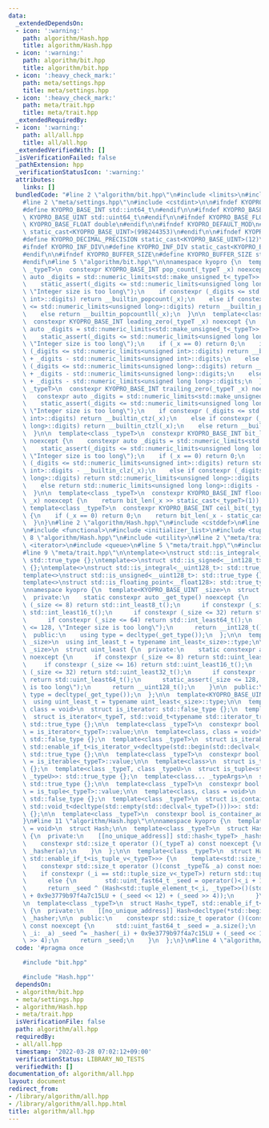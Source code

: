 ```yaml
---
data:
  _extendedDependsOn:
  - icon: ':warning:'
    path: algorithm/Hash.hpp
    title: algorithm/Hash.hpp
  - icon: ':warning:'
    path: algorithm/bit.hpp
    title: algorithm/bit.hpp
  - icon: ':heavy_check_mark:'
    path: meta/settings.hpp
    title: meta/settings.hpp
  - icon: ':heavy_check_mark:'
    path: meta/trait.hpp
    title: meta/trait.hpp
  _extendedRequiredBy:
  - icon: ':warning:'
    path: all/all.hpp
    title: all/all.hpp
  _extendedVerifiedWith: []
  _isVerificationFailed: false
  _pathExtension: hpp
  _verificationStatusIcon: ':warning:'
  attributes:
    links: []
  bundledCode: "#line 2 \"algorithm/bit.hpp\"\n#include <limits>\n#include <type_traits>\n\
    #line 2 \"meta/settings.hpp\"\n#include <cstdint>\n\n#ifndef KYOPRO_BASE_INT\n\
    #define KYOPRO_BASE_INT std::int64_t\n#endif\n\n#ifndef KYOPRO_BASE_UINT\n#define\
    \ KYOPRO_BASE_UINT std::uint64_t\n#endif\n\n#ifndef KYOPRO_BASE_FLOAT\n#define\
    \ KYOPRO_BASE_FLOAT double\n#endif\n\n#ifndef KYOPRO_DEFAULT_MOD\n#define KYOPRO_DEFAULT_MOD\
    \ static_cast<KYOPRO_BASE_UINT>(998244353)\n#endif\n\n#ifndef KYOPRO_DECIMAL_PRECISION\n\
    #define KYOPRO_DECIMAL_PRECISION static_cast<KYOPRO_BASE_UINT>(12)\n#endif\n\n\
    #ifndef KYOPRO_INF_DIV\n#define KYOPRO_INF_DIV static_cast<KYOPRO_BASE_UINT>(3)\n\
    #endif\n\n#ifndef KYOPRO_BUFFER_SIZE\n#define KYOPRO_BUFFER_SIZE static_cast<KYOPRO_BASE_UINT>(2048)\n\
    #endif\n#line 5 \"algorithm/bit.hpp\"\n\nnamespace kyopro {\n  template<class\
    \ _typeT>\n  constexpr KYOPRO_BASE_INT pop_count(_typeT _x) noexcept {\n    constexpr\
    \ auto _digits = std::numeric_limits<std::make_unsigned_t<_typeT>>::digits;\n\
    \    static_assert(_digits <= std::numeric_limits<unsigned long long>::digits,\
    \ \"Integer size is too long\");\n    if constexpr (_digits <= std::numeric_limits<unsigned\
    \ int>::digits) return __builtin_popcount(_x);\n    else if constexpr (_digits\
    \ <= std::numeric_limits<unsigned long>::digits) return __builtin_popcountl(_x);\n\
    \    else return __builtin_popcountll(_x);\n  }\n\n  template<class _typeT>\n\
    \  constexpr KYOPRO_BASE_INT leading_zero(_typeT _x) noexcept {\n    constexpr\
    \ auto _digits = std::numeric_limits<std::make_unsigned_t<_typeT>>::digits;\n\
    \    static_assert(_digits <= std::numeric_limits<unsigned long long>::digits,\
    \ \"Integer size is too long\");\n    if (_x == 0) return 0;\n    if constexpr\
    \ (_digits <= std::numeric_limits<unsigned int>::digits) return __builtin_clz(_x)\
    \ + _digits - std::numeric_limits<unsigned int>::digits;\n    else if constexpr\
    \ (_digits <= std::numeric_limits<unsigned long>::digits) return __builtin_clzl(_x)\
    \ + _digits - std::numeric_limits<unsigned long>::digits;\n    else return __builtin_clzll(_x)\
    \ + _digits - std::numeric_limits<unsigned long long>::digits;\n  }\n\n  template<class\
    \ _typeT>\n  constexpr KYOPRO_BASE_INT trailing_zero(_typeT _x) noexcept {\n \
    \   constexpr auto _digits = std::numeric_limits<std::make_unsigned_t<_typeT>>::digits;\n\
    \    static_assert(_digits <= std::numeric_limits<unsigned long long>::digits,\
    \ \"Integer size is too long\");\n    if constexpr (_digits <= std::numeric_limits<unsigned\
    \ int>::digits) return __builtin_ctz(_x);\n    else if constexpr (_digits <= std::numeric_limits<unsigned\
    \ long>::digits) return __builtin_ctzl(_x);\n    else return __builtin_ctzll(_x);\n\
    \  }\n\n  template<class _typeT>\n  constexpr KYOPRO_BASE_INT bit_len(_typeT _x)\
    \ noexcept {\n    constexpr auto _digits = std::numeric_limits<std::make_unsigned_t<_typeT>>::digits;\n\
    \    static_assert(_digits <= std::numeric_limits<unsigned long long>::digits,\
    \ \"Integer size is too long\");\n    if (_x == 0) return 0;\n    if constexpr\
    \ (_digits <= std::numeric_limits<unsigned int>::digits) return std::numeric_limits<unsigned\
    \ int>::digits - __builtin_clz(_x);\n    else if constexpr (_digits <= std::numeric_limits<unsigned\
    \ long>::digits) return std::numeric_limits<unsigned long>::digits - __builtin_clzl(_x);\n\
    \    else return std::numeric_limits<unsigned long long>::digits - __builtin_clzll(_x);\n\
    \  }\n\n  template<class _typeT>\n  constexpr KYOPRO_BASE_INT floor_bit(_typeT\
    \ _x) noexcept {\n    return bit_len(_x >> static_cast<_typeT>(1));\n  }\n\n \
    \ template<class _typeT>\n  constexpr KYOPRO_BASE_INT ceil_bit(_typeT _x) noexcept\
    \ {\n    if (_x == 0) return 0;\n    return bit_len(_x - static_cast<_typeT>(1));\n\
    \  }\n}\n#line 2 \"algorithm/Hash.hpp\"\n#include <cstddef>\n#line 4 \"algorithm/Hash.hpp\"\
    \n#include <functional>\n#include <initializer_list>\n#include <tuple>\n#line\
    \ 8 \"algorithm/Hash.hpp\"\n#include <utility>\n#line 2 \"meta/trait.hpp\"\n#include\
    \ <iterator>\n#include <queue>\n#line 5 \"meta/trait.hpp\"\n#include <stack>\n\
    #line 9 \"meta/trait.hpp\"\n\ntemplate<>\nstruct std::is_integral<__int128_t>:\
    \ std::true_type {};\ntemplate<>\nstruct std::is_signed<__int128_t>: std::true_type\
    \ {};\ntemplate<>\nstruct std::is_integral<__uint128_t>: std::true_type {};\n\
    template<>\nstruct std::is_unsigned<__uint128_t>: std::true_type {};\n#ifdef __SIZEOF_FLOAT128__\n\
    template<>\nstruct std::is_floating_point<__float128>: std::true_type {};\n#endif\n\
    \nnamespace kyopro {\n  template<KYOPRO_BASE_UINT _size>\n  struct int_least {\n\
    \  private:\n    static constexpr auto _get_type() noexcept {\n      if constexpr\
    \ (_size <= 8) return std::int_least8_t();\n      if constexpr (_size <= 16) return\
    \ std::int_least16_t();\n      if constexpr (_size <= 32) return std::int_least32_t();\n\
    \      if constexpr (_size <= 64) return std::int_least64_t();\n      static_assert(_size\
    \ <= 128, \"Integer size is too long\");\n      return __int128_t();\n    }\n\n\
    \  public:\n    using type = decltype(_get_type());\n  };\n\n  template<KYOPRO_BASE_UINT\
    \ _size>\n  using int_least_t = typename int_least<_size>::type;\n\n  template<KYOPRO_BASE_UINT\
    \ _size>\n  struct uint_least {\n  private:\n    static constexpr auto _get_type()\
    \ noexcept {\n      if constexpr (_size <= 8) return std::uint_least8_t();\n \
    \     if constexpr (_size <= 16) return std::uint_least16_t();\n      if constexpr\
    \ (_size <= 32) return std::uint_least32_t();\n      if constexpr (_size <= 64)\
    \ return std::uint_least64_t();\n      static_assert(_size <= 128, \"Integer size\
    \ is too long\");\n      return __uint128_t();\n    }\n\n  public:\n    using\
    \ type = decltype(_get_type());\n  };\n\n  template<KYOPRO_BASE_UINT _size>\n\
    \  using uint_least_t = typename uint_least<_size>::type;\n\n  template<class,\
    \ class = void>\n  struct is_iterator: std::false_type {};\n  template<class _typeT>\n\
    \  struct is_iterator<_typeT, std::void_t<typename std::iterator_traits<_typeT>::iterator_category>>:\
    \ std::true_type {};\n\n  template<class _typeT>\n  constexpr bool is_iterator_v\
    \ = is_iterator<_typeT>::value;\n\n  template<class, class = void>\n  struct is_iterable:\
    \ std::false_type {};\n  template<class _typeT>\n  struct is_iterable<_typeT,\
    \ std::enable_if_t<is_iterator_v<decltype(std::begin(std::declval<_typeT>()))>>>:\
    \ std::true_type {};\n\n  template<class _typeT>\n  constexpr bool is_iterable_v\
    \ = is_iterable<_typeT>::value;\n\n  template<class>\n  struct is_tuple: std::false_type\
    \ {};\n  template<class _typeT, class _typeU>\n  struct is_tuple<std::pair<_typeT,\
    \ _typeU>>: std::true_type {};\n  template<class... _typeArgs>\n  struct is_tuple<std::tuple<_typeArgs...>>:\
    \ std::true_type {};\n\n  template<class _typeT>\n  constexpr bool is_tuple_v\
    \ = is_tuple<_typeT>::value;\n\n  template<class, class = void>\n  struct is_container_adapter:\
    \ std::false_type {};\n  template<class _typeT>\n  struct is_container_adapter<_typeT,\
    \ std::void_t<decltype(std::empty(std::declval<_typeT>()))>>: std::negation<is_iterable<_typeT>>\
    \ {};\n\n  template<class _typeT>\n  constexpr bool is_container_adapter_v = is_container_adapter<_typeT>::value;\n\
    }\n#line 11 \"algorithm/Hash.hpp\"\n\nnamespace kyopro {\n  template<class, class\
    \ = void>\n  struct Hash;\n\n  template<class _typeT>\n  struct Hash<_typeT, std::enable_if_t<std::is_scalar_v<_typeT>>>\
    \ {\n  private:\n    [[no_unique_address]] std::hash<_typeT> _hashser;\n\n  public:\n\
    \    constexpr std::size_t operator ()(_typeT a) const noexcept {\n      return\
    \ _hasher(a);\n    }\n  };\n\n  template<class _typeT>\n  struct Hash<_typeT,\
    \ std::enable_if_t<is_tuple_v<_typeT>>> {\n    template<std::size_t _i = 0>\n\
    \    constexpr std::size_t operator ()(const _typeT& _a) const noexcept {\n  \
    \    if constexpr (_i == std::tuple_size_v<_typeT>) return std::tuple_size_v<_typeT>;\n\
    \      else {\n        std::uint_fast64_t _seed = operator()<_i + 1>(_a);\n  \
    \      return _seed ^ (Hash<std::tuple_element_t<_i, _typeT>>()(std::get<_i>(_a))\
    \ + 0x9e3779b97f4a7c15LU + (_seed << 12) + (_seed >> 4));\n      }\n    }\n  };\n\
    \n  template<class _typeT>\n  struct Hash<_typeT, std::enable_if_t<is_iterable_v<_typeT>>>\
    \ {\n  private:\n    [[no_unique_address]] Hash<decltype(*std::begin(std::declval<_typeT>()))>\
    \ _hasher;\n\n  public:\n    constexpr std::size_t operator ()(const _typeT& _a)\
    \ const noexcept {\n      std::uint_fast64_t _seed = _a.size();\n      for (auto&\
    \ _i: _a) _seed ^= _hasher(_i) + 0x9e3779b97f4a7c15LU + (_seed << 12) + (_seed\
    \ >> 4);\n      return _seed;\n    }\n  };\n}\n#line 4 \"algorithm/all.hpp\"\n"
  code: '#pragma once

    #include "bit.hpp"

    #include "Hash.hpp"'
  dependsOn:
  - algorithm/bit.hpp
  - meta/settings.hpp
  - algorithm/Hash.hpp
  - meta/trait.hpp
  isVerificationFile: false
  path: algorithm/all.hpp
  requiredBy:
  - all/all.hpp
  timestamp: '2022-03-28 07:02:12+09:00'
  verificationStatus: LIBRARY_NO_TESTS
  verifiedWith: []
documentation_of: algorithm/all.hpp
layout: document
redirect_from:
- /library/algorithm/all.hpp
- /library/algorithm/all.hpp.html
title: algorithm/all.hpp
---
```

